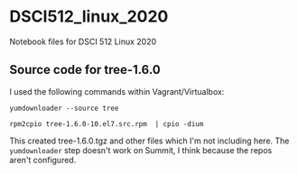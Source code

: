 # DSCI512_linux_2020
Notebook files for DSCI 512 Linux 2020

## Source code for tree-1.6.0
I used the following commands within Vagrant/Virtualbox:

`yumdownloader --source tree`

`rpm2cpio tree-1.6.0-10.el7.src.rpm  | cpio -dium`

This created tree-1.6.0.tgz and other files which I'm not including here. The `yumdownloader` step doesn't work on Summit, I think
because the repos aren't configured.

